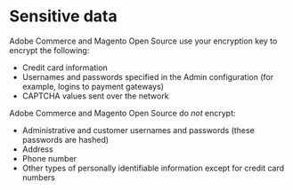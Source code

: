 # Sensitive data

Adobe Commerce and Magento Open Source use your encryption key to encrypt the following:

*  Credit card information
*  Usernames and passwords specified in the Admin configuration (for example, logins to payment gateways)
*  CAPTCHA values sent over the network

Adobe Commerce and Magento Open Source do *not* encrypt:

*  Administrative and customer usernames and passwords (these passwords are hashed)
*  Address
*  Phone number
*  Other types of personally identifiable information except for credit card numbers
